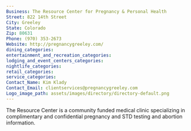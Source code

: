```yaml
---
Business: The Resource Center for Pregnancy & Personal Health
Street: 822 14th Street
City: Greeley
State: Colorado
Zip: 80631
Phone: (970) 353-2673
Website: http://pregnancygreeley.com/
dining_categories: 
entertainment_and_recreation_categories: 
lodging_and_event_centers_categories: 
nightlife_categories: 
retail_categories: 
service_categories: 
Contact_Name: Kim Klady
Contact_Email: clientservices@pregnancygreeley.com
Logo_image_path: assets/images/directory/directory-default.png
---
```

The Resource Center is a community funded medical clinic specializing in complimentary and confidential pregnancy and STD testing and abortion information.
